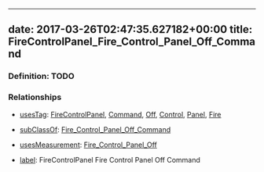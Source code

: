 
---
date: 2017-03-26T02:47:35.627182+00:00
title: FireControlPanel_Fire_Control_Panel_Off_Command
---
### Definition: TODO

### Relationships

* [usesTag](https://brickschema.org/schema/1.0/BrickFrame#usesTag): [FireControlPanel](https://brickschema.org/schema/1.0/BrickTag#FireControlPanel), [Command](https://brickschema.org/schema/1.0/BrickTag#Command), [Off](https://brickschema.org/schema/1.0/BrickTag#Off), [Control](https://brickschema.org/schema/1.0/BrickTag#Control), [Panel](https://brickschema.org/schema/1.0/BrickTag#Panel), [Fire](https://brickschema.org/schema/1.0/BrickTag#Fire)

* [subClassOf](http://www.w3.org/2000/01/rdf-schema#subClassOf): [Fire_Control_Panel_Off_Command](https://brickschema.org/schema/1.0/Brick#Fire_Control_Panel_Off_Command)

* [usesMeasurement](https://brickschema.org/schema/1.0/BrickFrame#usesMeasurement): [Fire_Control_Panel_Off](https://brickschema.org/schema/1.0/Brick#Fire_Control_Panel_Off)

* [label](http://www.w3.org/2000/01/rdf-schema#label): FireControlPanel Fire Control Panel Off Command
